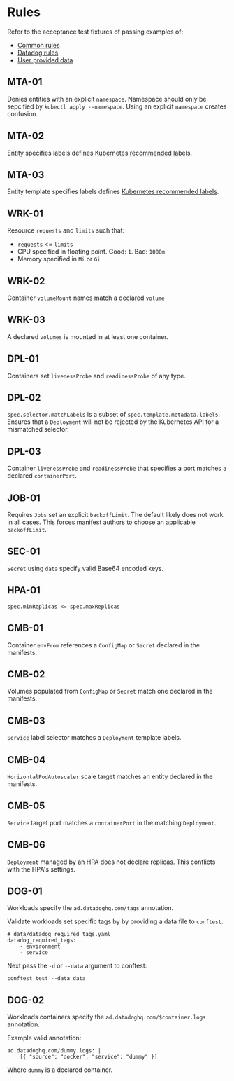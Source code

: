 # Rules

Refer to the acceptance test fixtures of passing examples of:

- [Common rules](test/fixtures/pass)
- [Datadog rules](test/fixtures/datadog)
- [User provided data](test/fixtures/data)

## MTA-01

Denies entities with an explicit `namespace`. Namespace should only be
sepcified by `kubectl apply --namespace`. Using an explicit
`namespace` creates confusion.

## MTA-02

Entity specifies labels defines [Kubernetes recommended
labels][labels].

## MTA-03

Entity template specifies labels defines [Kubernetes recommended
labels][labels].

## WRK-01

Resource `requests` and `limits` such that:

- `requests` <= `limits`
- CPU specified in floating point. Good: `1`. Bad: `1000m`
- Memory specified in `Mi` or `Gi`

## WRK-02

Container `volumeMount` names match a declared `volume`

## WRK-03

A declared `volumes` is mounted in at least one container.

## DPL-01

Containers set `livenessProbe` and `readinessProbe` of any type.

## DPL-02

`spec.selector.matchLabels` is a subset of
`spec.template.metadata.labels`. Ensures that a `Deployment` will not
be rejected by the Kubernetes API for a mismatched selector.

## DPL-03

Container `livenessProbe` and `readinessProbe` that specifies a port
matches a declared `containerPort`.

## JOB-01

Requires `Jobs` set an explicit `backoffLimit`. The default likely
does not work in all cases. This forces manifest authors to choose an
applicable `backoffLimit`.

## SEC-01

`Secret` using `data` specify valid Base64 encoded keys.

## HPA-01

`spec.minReplicas <= spec.maxReplicas`

## CMB-01

Container `envFrom` references a `ConfigMap` or `Secret` declared in
the manifests.

## CMB-02

Volumes populated from `ConfigMap` or `Secret` match one declared in
the manifests.

## CMB-03

`Service` label selector matches a `Deployment` template labels.

## CMB-04

`HorizontalPodAutoscaler` scale target matches an entity declared in
the manifests.

## CMB-05

`Service` target port matches a `containerPort` in the matching
`Deployment`.

## CMB-06

`Deployment` managed by an HPA does not declare replicas. This
conflicts with the HPA's settings.

## DOG-01

Workloads specify the `ad.datadoghq.com/tags` annotation.

Validate workloads set specific tags by by providing a data file to
`conftest`.

```
# data/datadog_required_tags.yaml
datadog_required_tags:
	- environment
	- service
```

Next pass the `-d` or `--data` argument to conftest:

```
conftest test --data data
```

## DOG-02

Workloads containers specify the `ad.datadoghq.com/$container.logs` annotation.

Example valid annotation:

```
ad.datadoghq.com/dummy.logs: |
	[{ "source": "docker", "service": "dummy" }]
```

Where `dummy` is a declared container.

[labels]: https://kubernetes.io/docs/concepts/overview/working-with-objects/common-labels/#labels
